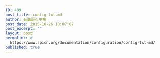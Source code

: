 ```yaml
---
ID: 409
post_title: config-txt.md
author: 有聰哥冇甩拖
post_date: 2015-10-26 18:07:07
post_excerpt: ""
layout: post
permalink: >
  https://www.rpicn.org/documentation/configuration/config-txt-md/
published: true
---
```

